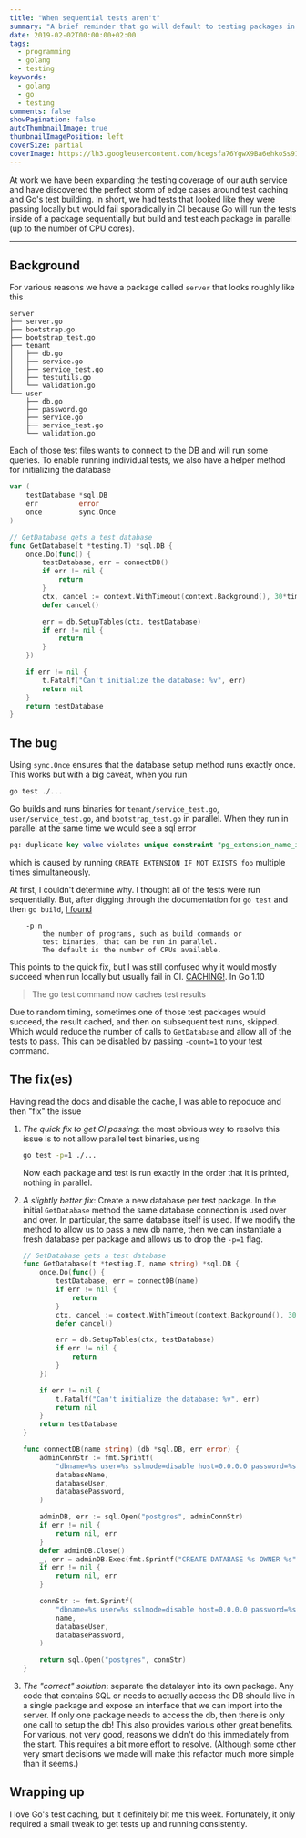 ```yaml
---
title: "When sequential tests aren't"
summary: "A brief reminder that go will default to testing packages in parallel"
date: 2019-02-02T00:00:00+02:00
tags:
  - programming
  - golang
  - testing
keywords:
  - golang
  - go
  - testing
comments: false
showPagination: false
autoThumbnailImage: true
thumbnailImagePosition: left
coverSize: partial
coverImage: https://lh3.googleusercontent.com/hcegsfa76YgwX9Ba6ehkoSs91HMNwRqZUB9p5F4hpUMccXc2JzLEvLt0dUh2NTHW6A6FEbZKiQzZbFvtY88XFFQHToXuKAA53d2EtrvLjw5aX1V8mVnbdqnUrfTlGpaia0OcpvTeyVU=w2400
---
```


At work we have been expanding the testing coverage of our auth service and have discovered the perfect storm of edge cases around test caching and Go's test building. In short, we had tests that looked like they were passing locally but would fail sporadically in CI because Go will run the tests inside of a package sequentially but build and test each package in parallel (up to the number of CPU cores).

---

## Background

For various reasons we have a package called `server` that looks roughly like this

```
server
├── server.go
├── bootstrap.go
├── bootstrap_test.go
├── tenant
│   ├── db.go
│   ├── service.go
│   ├── service_test.go
│   ├── testutils.go
│   └── validation.go
└── user
    ├── db.go
    ├── password.go
    ├── service.go
    ├── service_test.go
    └── validation.go
```

Each of those test files wants to connect to the DB and will run some queries. To enable running individual tests, we also have a helper method for initializing the database

```go
var (
	testDatabase *sql.DB
	err          error
	once         sync.Once
)

// GetDatabase gets a test database
func GetDatabase(t *testing.T) *sql.DB {
	once.Do(func() {
		testDatabase, err = connectDB()
		if err != nil {
			return
		}
		ctx, cancel := context.WithTimeout(context.Background(), 30*time.Second)
		defer cancel()

		err = db.SetupTables(ctx, testDatabase)
		if err != nil {
			return
		}
	})

	if err != nil {
		t.Fatalf("Can't initialize the database: %v", err)
		return nil
	}
	return testDatabase
}
```

## The bug

Using `sync.Once` ensures that the database setup method runs exactly once. This works but with a big caveat, when you run

```sh
go test ./...
```

Go builds and runs binaries for `tenant/service_test.go`, `user/service_test.go`, and `bootstrap_test.go` in parallel. When they run in parallel at the same time we would see a sql error

```sql
pq: duplicate key value violates unique constraint "pg_extension_name_index"
```

which is caused by running `CREATE EXTENSION IF NOT EXISTS foo` multiple times simultaneously.

At first, I couldn't determine why. I thought all of the tests were run sequentially. But, after digging through the documentation for `go test` and then `go build`, [I found][go-build-docs]

```
	-p n
		the number of programs, such as build commands or
		test binaries, that can be run in parallel.
		The default is the number of CPUs available.
```

This points to the quick fix, but I was still confused why it would mostly succeed when run locally but usually fail in CI. [CACHING!][go-1-10-notes]. In Go 1.10

> The go test command now caches test results

Due to random timing, sometimes one of those test packages would succeed, the result cached, and then on subsequent test runs, skipped. Which would reduce the number of calls to `GetDatabase` and allow all of the tests to pass. This can be disabled by passing `-count=1` to your test command.

## The fix(es)

Having read the docs and disable the cache, I was able to repoduce and then "fix" the issue

1. _The quick fix to get CI passing_: the most obvious way to resolve this issue is to not allow parallel test binaries, using

   ```sh
   go test -p=1 ./...
   ```

   Now each package and test is run exactly in the order that it is printed, nothing in parallel.

2. _A slightly better fix_: Create a new database per test package. In the initial `GetDatabase` method the same database connection is used over and over. In particular, the same database itself is used. If we modify the method to allow us to pass a new db name, then we can instantiate a fresh database per package and allows us to drop the `-p=1` flag.

   ```go
   // GetDatabase gets a test database
   func GetDatabase(t *testing.T, name string) *sql.DB {
       once.Do(func() {
           testDatabase, err = connectDB(name)
           if err != nil {
               return
           }
           ctx, cancel := context.WithTimeout(context.Background(), 30*time.Second)
           defer cancel()

           err = db.SetupTables(ctx, testDatabase)
           if err != nil {
               return
           }
       })

       if err != nil {
           t.Fatalf("Can't initialize the database: %v", err)
           return nil
       }
       return testDatabase
   }

   func connectDB(name string) (db *sql.DB, err error) {
       adminConnStr := fmt.Sprintf(
           "dbname=%s user=%s sslmode=disable host=0.0.0.0 password=%s",
           databaseName,
           databaseUser,
           databasePassword,
       )

       adminDB, err := sql.Open("postgres", adminConnStr)
       if err != nil {
           return nil, err
       }
       defer adminDB.Close()
       _, err = adminDB.Exec(fmt.Sprintf("CREATE DATABASE %s OWNER %s", name, databaseUser))
       if err != nil {
           return nil, err
       }

       connStr := fmt.Sprintf(
           "dbname=%s user=%s sslmode=disable host=0.0.0.0 password=%s",
           name,
           databaseUser,
           databasePassword,
       )

       return sql.Open("postgres", connStr)
   }
   ```

3. _The "correct" solution_: separate the datalayer into its own package. Any code that contains SQL or needs to actually access the DB should live in a single package and expose an interface that we can import into the server. If only one package needs to access the db, then there is only one call to setup the db! This also provides various other great benefits. For various, not very good, reasons we didn't do this immediately from the start. This requires a bit more effort to resolve. (Although some other very smart decisions we made will make this refactor much more simple than it seems.)

## Wrapping up

I love Go's test caching, but it definitely bit me this week. Fortunately, it only required a small tweak to get tests up and running consistently.

[go-1-10-notes]: https://golang.org/doc/go1.10#test
[go-build-docs]: https://golang.org/cmd/go/#hdr-Compile_packages_and_dependencies

